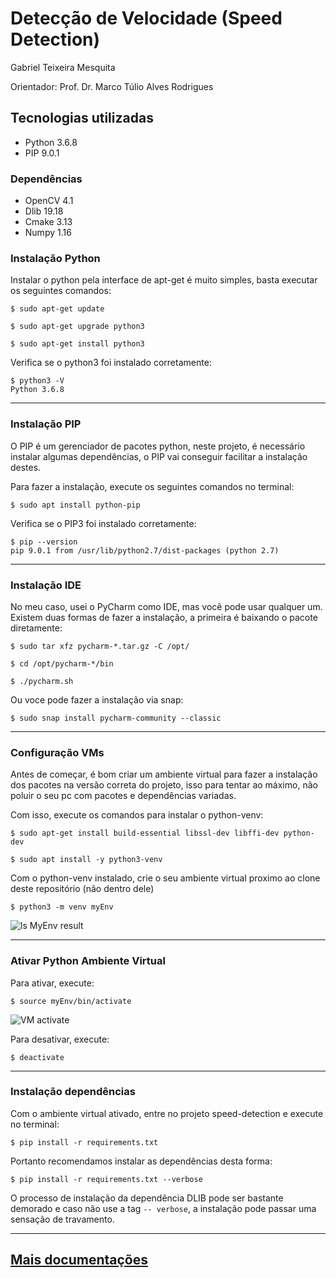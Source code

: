 # Detecção de Velocidade (Speed Detection)

Gabriel Teixeira Mesquita

Orientador: Prof. Dr. Marco Túlio Alves Rodrigues

## Tecnologias utilizadas

* Python 3.6.8
* PIP 9.0.1

### Dependências

* OpenCV 4.1
* Dlib 19.18
* Cmake 3.13
* Numpy 1.16

### Instalação Python

Instalar o python pela interface de apt-get é muito simples, basta executar os seguintes comandos:

`$ sudo apt-get update `

`$ sudo apt-get upgrade python3 `

`$ sudo apt-get install python3 `

Verifica se o python3 foi instalado corretamente:

```
$ python3 -V
Python 3.6.8
```

---

### Instalação PIP

O PIP é um gerenciador de pacotes python, neste projeto, é necessário instalar algumas dependências,
o PIP vai conseguir facilitar a instalação destes.

Para fazer a instalação, execute os seguintes comandos no terminal:

`$ sudo apt install python-pip `

Verifica se o PIP3 foi instalado corretamente:

```
$ pip --version
pip 9.0.1 from /usr/lib/python2.7/dist-packages (python 2.7)
```

---

### Instalação IDE

No meu caso, usei o PyCharm como IDE, mas você pode usar qualquer um.
Existem duas formas de fazer a instalação, a primeira é baixando o pacote diretamente:

`$ sudo tar xfz pycharm-*.tar.gz -C /opt/`

`$ cd /opt/pycharm-*/bin`

`$ ./pycharm.sh`

Ou voce pode fazer a instalação via snap:

`$ sudo snap install pycharm-community --classic `

---

### Configuração VMs

Antes de começar, é bom criar um ambiente virtual para fazer a instalação dos pacotes na versão
correta do projeto, isso para tentar ao máximo, não poluir o seu pc com pacotes e dependências variadas.

Com isso, execute os comandos para instalar o python-venv:

`$ sudo apt-get install build-essential libssl-dev libffi-dev python-dev `

`$ sudo apt install -y python3-venv `

Com o python-venv instalado, crie o seu ambiente virtual proximo ao clone deste repositório (não dentro dele)

`$ python3 -m venv myEnv `


![ls MyEnv result](https://user-images.githubusercontent.com/11557379/65373036-2eaa8e00-dc4e-11e9-9d37-ef9df69acb56.png)

---

### Ativar Python Ambiente Virtual

Para ativar, execute:

`$ source myEnv/bin/activate `

![VM activate](https://user-images.githubusercontent.com/11557379/65373048-5a2d7880-dc4e-11e9-9c0f-ebcc71e3404d.png)

Para desativar, execute:

`$ deactivate `

---

### Instalação dependências

Com o ambiente virtual ativado, entre no projeto speed-detection e execute no terminal:

`$ pip install -r requirements.txt`

Portanto recomendamos instalar as dependências desta forma:

`$ pip install -r requirements.txt --verbose`

O processo de instalação da dependência DLIB pode ser bastante demorado e caso não use a tag `-- verbose`, a instalação pode passar uma sensação de travamento.

---

## [Mais documentações](https://github.com/fnoquiq/speed-detection-docs/blob/master/TCC_II___Gabriel_Mesquita___UIT.pdf)
